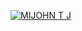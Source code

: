 [![MIJOHN T J](https://i.postimg.cc/YqYBvvQm/IMG-20190824-142535-996.jpg)](https://postimg.cc/RNSD8VsM)
